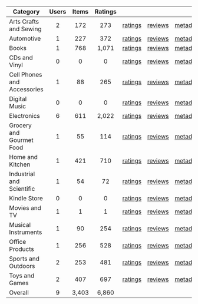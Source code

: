| Category | Users | Items | Ratings |  |  |  | 
 |----------|:-----:|:-----:|:-----:|:-----:|:-----:|:-----:|
Arts Crafts and Sewing | 2 | 172 | 273 | [ratings](https://ciir.cs.umass.edu/downloads/XMarket/FULL/ae/Arts_Crafts_and_Sewing/ratings_ae_Arts_Crafts_and_Sewing.txt.gz) | [reviews](https://ciir.cs.umass.edu/downloads/XMarket/FULL/ae/Arts_Crafts_and_Sewing/reviews_ae_Arts_Crafts_and_Sewing.json.gz) | [metadata](https://ciir.cs.umass.edu/downloads/XMarket/FULL/ae/Arts_Crafts_and_Sewing/metadata_ae_Arts_Crafts_and_Sewing.json.gz) |  
Automotive | 1 | 227 | 372 | [ratings](https://ciir.cs.umass.edu/downloads/XMarket/FULL/ae/Automotive/ratings_ae_Automotive.txt.gz) | [reviews](https://ciir.cs.umass.edu/downloads/XMarket/FULL/ae/Automotive/reviews_ae_Automotive.json.gz) | [metadata](https://ciir.cs.umass.edu/downloads/XMarket/FULL/ae/Automotive/metadata_ae_Automotive.json.gz) |  
Books | 1 | 768 | 1,071 | [ratings](https://ciir.cs.umass.edu/downloads/XMarket/FULL/ae/Books/ratings_ae_Books.txt.gz) | [reviews](https://ciir.cs.umass.edu/downloads/XMarket/FULL/ae/Books/reviews_ae_Books.json.gz) | [metadata](https://ciir.cs.umass.edu/downloads/XMarket/FULL/ae/Books/metadata_ae_Books.json.gz) |  
CDs and Vinyl | 0 | 0 | 0 | [ratings](https://ciir.cs.umass.edu/downloads/XMarket/FULL/ae/CDs_and_Vinyl/ratings_ae_CDs_and_Vinyl.txt.gz) | [reviews](https://ciir.cs.umass.edu/downloads/XMarket/FULL/ae/CDs_and_Vinyl/reviews_ae_CDs_and_Vinyl.json.gz) | [metadata](https://ciir.cs.umass.edu/downloads/XMarket/FULL/ae/CDs_and_Vinyl/metadata_ae_CDs_and_Vinyl.json.gz) |  
Cell Phones and Accessories | 1 | 88 | 265 | [ratings](https://ciir.cs.umass.edu/downloads/XMarket/FULL/ae/Cell_Phones_and_Accessories/ratings_ae_Cell_Phones_and_Accessories.txt.gz) | [reviews](https://ciir.cs.umass.edu/downloads/XMarket/FULL/ae/Cell_Phones_and_Accessories/reviews_ae_Cell_Phones_and_Accessories.json.gz) | [metadata](https://ciir.cs.umass.edu/downloads/XMarket/FULL/ae/Cell_Phones_and_Accessories/metadata_ae_Cell_Phones_and_Accessories.json.gz) |  
Digital Music | 0 | 0 | 0 | [ratings](https://ciir.cs.umass.edu/downloads/XMarket/FULL/ae/Digital_Music/ratings_ae_Digital_Music.txt.gz) | [reviews](https://ciir.cs.umass.edu/downloads/XMarket/FULL/ae/Digital_Music/reviews_ae_Digital_Music.json.gz) | [metadata](https://ciir.cs.umass.edu/downloads/XMarket/FULL/ae/Digital_Music/metadata_ae_Digital_Music.json.gz) |  
Electronics | 6 | 611 | 2,022 | [ratings](https://ciir.cs.umass.edu/downloads/XMarket/FULL/ae/Electronics/ratings_ae_Electronics.txt.gz) | [reviews](https://ciir.cs.umass.edu/downloads/XMarket/FULL/ae/Electronics/reviews_ae_Electronics.json.gz) | [metadata](https://ciir.cs.umass.edu/downloads/XMarket/FULL/ae/Electronics/metadata_ae_Electronics.json.gz) |  
Grocery and Gourmet Food | 1 | 55 | 114 | [ratings](https://ciir.cs.umass.edu/downloads/XMarket/FULL/ae/Grocery_and_Gourmet_Food/ratings_ae_Grocery_and_Gourmet_Food.txt.gz) | [reviews](https://ciir.cs.umass.edu/downloads/XMarket/FULL/ae/Grocery_and_Gourmet_Food/reviews_ae_Grocery_and_Gourmet_Food.json.gz) | [metadata](https://ciir.cs.umass.edu/downloads/XMarket/FULL/ae/Grocery_and_Gourmet_Food/metadata_ae_Grocery_and_Gourmet_Food.json.gz) |  
Home and Kitchen | 1 | 421 | 710 | [ratings](https://ciir.cs.umass.edu/downloads/XMarket/FULL/ae/Home_and_Kitchen/ratings_ae_Home_and_Kitchen.txt.gz) | [reviews](https://ciir.cs.umass.edu/downloads/XMarket/FULL/ae/Home_and_Kitchen/reviews_ae_Home_and_Kitchen.json.gz) | [metadata](https://ciir.cs.umass.edu/downloads/XMarket/FULL/ae/Home_and_Kitchen/metadata_ae_Home_and_Kitchen.json.gz) |  
Industrial and Scientific | 1 | 54 | 72 | [ratings](https://ciir.cs.umass.edu/downloads/XMarket/FULL/ae/Industrial_and_Scientific/ratings_ae_Industrial_and_Scientific.txt.gz) | [reviews](https://ciir.cs.umass.edu/downloads/XMarket/FULL/ae/Industrial_and_Scientific/reviews_ae_Industrial_and_Scientific.json.gz) | [metadata](https://ciir.cs.umass.edu/downloads/XMarket/FULL/ae/Industrial_and_Scientific/metadata_ae_Industrial_and_Scientific.json.gz) |  
Kindle Store | 0 | 0 | 0 | [ratings](https://ciir.cs.umass.edu/downloads/XMarket/FULL/ae/Kindle_Store/ratings_ae_Kindle_Store.txt.gz) | [reviews](https://ciir.cs.umass.edu/downloads/XMarket/FULL/ae/Kindle_Store/reviews_ae_Kindle_Store.json.gz) | [metadata](https://ciir.cs.umass.edu/downloads/XMarket/FULL/ae/Kindle_Store/metadata_ae_Kindle_Store.json.gz) |  
Movies and TV | 1 | 1 | 1 | [ratings](https://ciir.cs.umass.edu/downloads/XMarket/FULL/ae/Movies_and_TV/ratings_ae_Movies_and_TV.txt.gz) | [reviews](https://ciir.cs.umass.edu/downloads/XMarket/FULL/ae/Movies_and_TV/reviews_ae_Movies_and_TV.json.gz) | [metadata](https://ciir.cs.umass.edu/downloads/XMarket/FULL/ae/Movies_and_TV/metadata_ae_Movies_and_TV.json.gz) |  
Musical Instruments | 1 | 90 | 254 | [ratings](https://ciir.cs.umass.edu/downloads/XMarket/FULL/ae/Musical_Instruments/ratings_ae_Musical_Instruments.txt.gz) | [reviews](https://ciir.cs.umass.edu/downloads/XMarket/FULL/ae/Musical_Instruments/reviews_ae_Musical_Instruments.json.gz) | [metadata](https://ciir.cs.umass.edu/downloads/XMarket/FULL/ae/Musical_Instruments/metadata_ae_Musical_Instruments.json.gz) |  
Office Products | 1 | 256 | 528 | [ratings](https://ciir.cs.umass.edu/downloads/XMarket/FULL/ae/Office_Products/ratings_ae_Office_Products.txt.gz) | [reviews](https://ciir.cs.umass.edu/downloads/XMarket/FULL/ae/Office_Products/reviews_ae_Office_Products.json.gz) | [metadata](https://ciir.cs.umass.edu/downloads/XMarket/FULL/ae/Office_Products/metadata_ae_Office_Products.json.gz) |  
Sports and Outdoors | 2 | 253 | 481 | [ratings](https://ciir.cs.umass.edu/downloads/XMarket/FULL/ae/Sports_and_Outdoors/ratings_ae_Sports_and_Outdoors.txt.gz) | [reviews](https://ciir.cs.umass.edu/downloads/XMarket/FULL/ae/Sports_and_Outdoors/reviews_ae_Sports_and_Outdoors.json.gz) | [metadata](https://ciir.cs.umass.edu/downloads/XMarket/FULL/ae/Sports_and_Outdoors/metadata_ae_Sports_and_Outdoors.json.gz) |  
Toys and Games | 2 | 407 | 697 | [ratings](https://ciir.cs.umass.edu/downloads/XMarket/FULL/ae/Toys_and_Games/ratings_ae_Toys_and_Games.txt.gz) | [reviews](https://ciir.cs.umass.edu/downloads/XMarket/FULL/ae/Toys_and_Games/reviews_ae_Toys_and_Games.json.gz) | [metadata](https://ciir.cs.umass.edu/downloads/XMarket/FULL/ae/Toys_and_Games/metadata_ae_Toys_and_Games.json.gz) |  
Overall | 9 | 3,403 | 6,860 |  |  |  |

